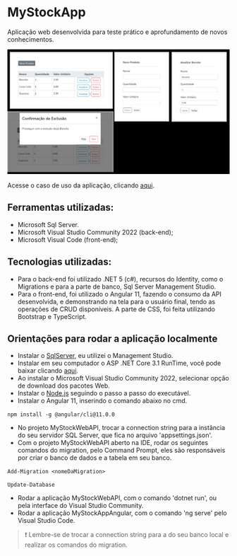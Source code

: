 # MyStockApp

Aplicação web desenvolvida para teste prático e aprofundamento de novos conhecimentos.

![ScreenshotsMyStockApp](https://github.com/joosephlr/MyStockApp/blob/main/ScreenshotApp.png)

Acesse o caso de uso da aplicação, clicando [aqui](https://github.com/joosephlr/MyStockApp/blob/main/CasosdeUso-AppMyStock.png).

## Ferramentas utilizadas: 

- Microsoft Sql Server.
- Microsoft Visual Studio Community 2022 (back-end); 
- Microsoft Visual Code (front-end);

## Tecnologias utilizadas:

- Para o back-end foi utilizado .NET 5 (c#), recursos do Identity, como o Migrations e para a parte de banco, Sql Server Management Studio.
- Para o front-end, foi utilizado o Angular 11, fazendo o consumo da API desenvolvida, e demonstrando na tela para o usuário final, tendo as operações de CRUD disponíveis. A parte de CSS, foi feita utilizando Bootstrap e TypeScript.

## Orientações para rodar a aplicação localmente

- Instalar o [SqlServer](https://www.microsoft.com/pt-br/sql-server/sql-server-downloads), eu utilizei o Management Studio.
- Instalar em seu computador o ASP .NET Core 3.1 RunTime, você pode baixar clicando [aqui](https://dotnet.microsoft.com/download/dotnet/thank-you/runtime-aspnetcore-3.1.21-windows-hosting-bundle-installer).
- Ao instalar o Microsoft Visual Studio Community 2022, selecionar opção de download dos pacotes Web.
- Instalar o [Node.js](https://nodejs.org/en/download/) seguindo o passo a passo do executável.
- Instalar o Angular 11, inserindo o comando abaixo no cmd.
```
npm install -g @angular/cli@11.0.0
```
- No projeto MyStockWebAPI, trocar a connection string para a instância do seu servidor SQL Server, que fica no arquivo 'appsettings.json'.
- Com o projeto MyStockWebAPI aberto na IDE, rodar os seguintes comandos do migration, pelo Command Prompt, eles são responsáveis por criar o banco de dados e a tabela em seu banco. 
```
Add-Migration <nomeDaMigration>
```

```
Update-Database
```
- Rodar a aplicação MyStockWebAPI, com o comando 'dotnet run', ou pela interface do Visual Studio Community.
- Rodar a aplicação MyStockAppAngular, com o comando 'ng serve' pelo Visual Studio Code.
  
> :exclamation: Lembre-se de trocar a connection string para a do seu banco local e realizar os comandos do migration.
